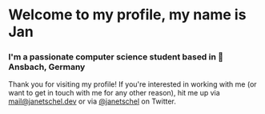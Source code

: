 <h1>Welcome to my profile, my name is Jan</h1>
<h3>I'm a passionate computer science student based in 📍 Ansbach, Germany</h3>

Thank you for visiting my profile! If you're interested in working with me (or want to get in touch with me for any other reason), hit me up via [mail@janetschel.dev](mailto:mail@janetschel.dev) or via [@janetschel](https://twitter.com/janetschel) on Twitter.

